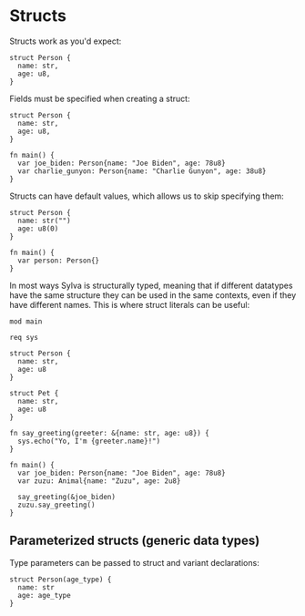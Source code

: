 # Structs

Structs work as you'd expect:

```sylva
struct Person {
  name: str,
  age: u8,
}
```

Fields must be specified when creating a struct:

```sylva
struct Person {
  name: str,
  age: u8,
}

fn main() {
  var joe_biden: Person{name: "Joe Biden", age: 78u8}
  var charlie_gunyon: Person{name: "Charlie Gunyon", age: 38u8}
}
```

Structs can have default values, which allows us to skip specifying them:

```sylva
struct Person {
  name: str("")
  age: u8(0)
}

fn main() {
  var person: Person{}
}
```

In most ways Sylva is structurally typed, meaning that if different datatypes
have the same structure they can be used in the same contexts, even if they
have different names. This is where struct literals can be useful:

```sylva
mod main

req sys

struct Person {
  name: str,
  age: u8
}

struct Pet {
  name: str,
  age: u8
}

fn say_greeting(greeter: &{name: str, age: u8}) {
  sys.echo("Yo, I'm {greeter.name}!")
}

fn main() {
  var joe_biden: Person{name: "Joe Biden", age: 78u8}
  var zuzu: Animal{name: "Zuzu", age: 2u8}

  say_greeting(&joe_biden)
  zuzu.say_greeting()
}

```

## Parameterized structs (generic data types)

Type parameters can be passed to struct and variant declarations:

```sylva
struct Person(age_type) {
  name: str
  age: age_type
}
```
